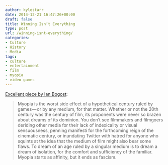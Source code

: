 ```yaml
---
author: kylestarr
date: 2014-12-21 16:47:26+00:00
draft: false
title: Winning Isn’t Everything
type: post
url: /winning-isnt-everything/
categories:
- Culture
- History
- Media
tags:
- culture
- entertainment
- film
- myopia
- video games
---
```


[Excellent piece by Ian Bogost](https://medium.com/matter/winning-isnt-everything-255b3a26d1cf):

> Myopia is the worst side effect of a hypothetical century ruled by games — or by any medium, for that matter. Whether or not the 20th century was the century of film, its proponents were never so brazen about dreams of its dominion. You don’t see filmmakers and filmgoers deriding other media for their lack of indexicality or visual sensuousness, penning manifesti for the forthcoming reign of the cinematic century, or inundating Twitter with hatred for anyone who squints at the idea that the medium of film might also bear some flaws. To dream of an age ruled by a singular medium is to dream a dream of isolation, for the comfort and sufficiency of the familiar. Myopia starts as affinity, but it ends as fascism.
